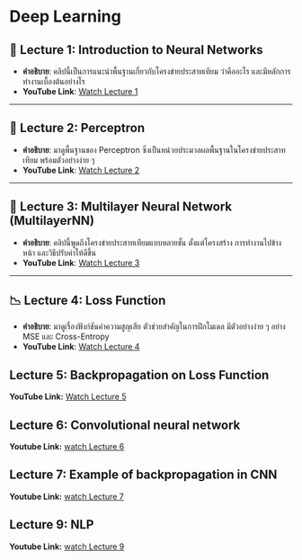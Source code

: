 # Deep Learning

## 🌟 **Lecture 1: Introduction to Neural Networks**  
- **คำอธิบาย**: คลิปนี้เป็นการแนะนำพื้นฐานเกี่ยวกับโครงข่ายประสาทเทียม ว่าคืออะไร และมีหลักการทำงานเบื้องต้นอย่างไร  
- **YouTube Link**: [Watch Lecture 1](https://youtu.be/16-_3zktxuU)  

---

## 🤖 **Lecture 2: Perceptron**  
- **คำอธิบาย**: มาดูพื้นฐานของ Perceptron ซึ่งเป็นหน่วยประมวลผลพื้นฐานในโครงข่ายประสาทเทียม พร้อมตัวอย่างง่าย ๆ  
- **YouTube Link**: [Watch Lecture 2](https://youtu.be/HQx0wPXekJM)  

---

## 🧠 **Lecture 3: Multilayer Neural Network (MultilayerNN)**  
- **คำอธิบาย**: คลิปนี้พูดถึงโครงข่ายประสาทเทียมแบบหลายชั้น ตั้งแต่โครงสร้าง การทำงานไปข้างหน้า และวิธีปรับค่าให้ดีขึ้น  
- **YouTube Link**: [Watch Lecture 3](https://youtu.be/sMScGNNFAJo)  

---

## 📉 **Lecture 4: Loss Function**  
- **คำอธิบาย**: มาดูเรื่องฟังก์ชันค่าความสูญเสีย ตัวช่วยสำคัญในการฝึกโมเดล มีตัวอย่างง่าย ๆ อย่าง MSE และ Cross-Entropy  
- **YouTube Link**: [Watch Lecture 4](https://youtu.be/tS_YH7-acx0)

## **Lecture 5: Backpropagation on Loss Function**
**YouTube Link:** [Watch Lecture 5](https://youtu.be/xkiXrgV-H_Q?si=D7iAGOd_FIff5hBT)

## **Lecture 6: Convolutional neural network**
**Youtube Link:** [watch Lecture 6](https://youtu.be/Of3vov569bw?si=m30AIw4L3LBcog-l)

## **Lecture 7: Example of backpropagation in CNN**
**Youtube Link:** [watch Lecture 7](https://youtu.be/O4FHllT_PeI?si=cYI8CDwXaEaVArTH)


## **Lecture 9: NLP**
**Youtube Link:** [watch Lecture 9](https://youtu.be/cJDii0vmzHM?feature=shared)
